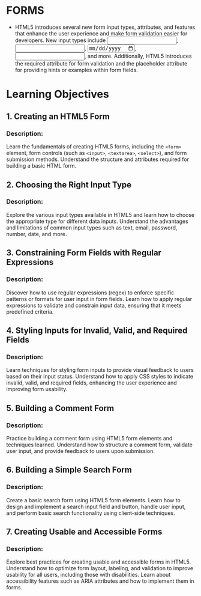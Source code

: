 # FORMS

- HTML5 introduces several new form input types, attributes, and features that enhance the user experience and make form validation easier for developers. New input types include <input type="email">, <input type="url">, <input type="date">, <input type="number">, and more. Additionally, HTML5 introduces the required attribute for form validation and the placeholder attribute for providing hints or examples within form fields.

# Learning Objectives

## 1. Creating an HTML5 Form

### Description:
Learn the fundamentals of creating HTML5 forms, including the `<form>` element, form controls (such as `<input>`, `<textarea>`, `<select>`), and form submission methods. Understand the structure and attributes required for building a basic HTML form.

## 2. Choosing the Right Input Type

### Description:
Explore the various input types available in HTML5 and learn how to choose the appropriate type for different data inputs. Understand the advantages and limitations of common input types such as text, email, password, number, date, and more.

## 3. Constraining Form Fields with Regular Expressions

### Description:
Discover how to use regular expressions (regex) to enforce specific patterns or formats for user input in form fields. Learn how to apply regular expressions to validate and constrain input data, ensuring that it meets predefined criteria.

## 4. Styling Inputs for Invalid, Valid, and Required Fields

### Description:
Learn techniques for styling form inputs to provide visual feedback to users based on their input status. Understand how to apply CSS styles to indicate invalid, valid, and required fields, enhancing the user experience and improving form usability.

## 5. Building a Comment Form

### Description:
Practice building a comment form using HTML5 form elements and techniques learned. Understand how to structure a comment form, validate user input, and provide feedback to users upon submission.

## 6. Building a Simple Search Form

### Description:
Create a basic search form using HTML5 form elements. Learn how to design and implement a search input field and button, handle user input, and perform basic search functionality using client-side techniques.

## 7. Creating Usable and Accessible Forms

### Description:
Explore best practices for creating usable and accessible forms in HTML5. Understand how to optimize form layout, labeling, and validation to improve usability for all users, including those with disabilities. Learn about accessibility features such as ARIA attributes and how to implement them in forms.
